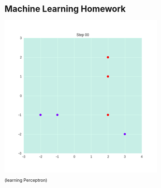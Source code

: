 # Machine Learning Homework

![Perceptron Learning](./img/perceptron_learning.gif)

(learning Perceptron)
